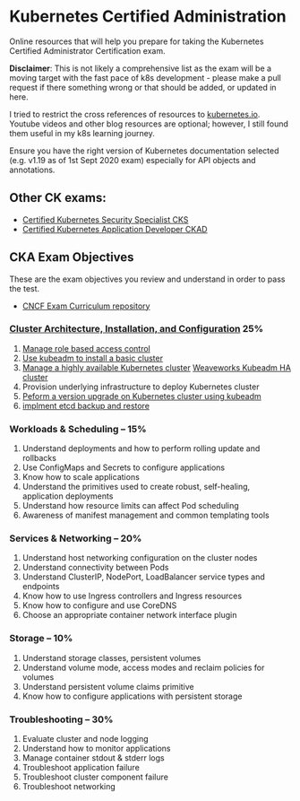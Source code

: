 # Kubernetes Certified Administration

Online resources that will help you prepare for taking the Kubernetes Certified Administrator Certification exam.

**Disclaimer**: This is not likely a comprehensive list as the exam will be a moving target with the fast pace of k8s development - please make a pull request if there something wrong or that should be added, or updated in here.

I tried to restrict the cross references of resources to [kubernetes.io](kubernetes.io). Youtube videos and other blog resources are optional; however, I still found them useful in my k8s learning journey.

Ensure you have the right version of Kubernetes documentation selected (e.g. v1.19 as of 1st Sept 2020 exam) especially for API objects and annotations.

## Other CK exams:
- [Certified Kubernetes Security Specialist CKS](https://github.com/walidshaari/Certified-Kubernetes-Secuirty-Specialist)
- [Certified Kubernetes Application Developer CKAD](./README-ckad.md)

## CKA Exam Objectives

These are the exam objectives you review and understand in order to pass the test.

* [CNCF Exam Curriculum repository ](https://github.com/cncf/curriculum)

### [ Cluster Architecture, Installation, and Configuration](https://youtu.be/vS-wXo2qbPs) 25%
1. [Manage role based access control](https://kubernetes.io/docs/reference/access-authn-authz/rbac/)
1. [Use kubeadm to install a basic cluster](https://kubernetes.io/docs/setup/production-environment/tools/kubeadm/create-cluster-kubeadm/)
1. [Manage a highly available Kubernetes cluster](https://kubernetes.io/docs/setup/production-environment/tools/kubeadm/high-availability/)
   [Weaveworks Kubeadm HA cluster](https://www.weave.works/blog/running-highly-available-clusters-with-kubeadm)
1. Provision underlying infrastructure to deploy Kubernetes cluster
1. [Peform a version upgrade on Kubernetes cluster using kubeadm](https://kubernetes.io/docs/reference/setup-tools/kubeadm/kubeadm-upgrade/)
1. [implment etcd backup and restore](https://kubernetes.io/docs/tasks/administer-cluster/configure-upgrade-etcd/#backing-up-an-etcd-cluster)

### Workloads & Scheduling – 15%
1. Understand deployments and how to perform rolling update and rollbacks
1. Use ConfigMaps and Secrets to configure applications
1. Know how to scale applications
1. Understand the primitives used to create robust, self-healing, application deployments
1. Understand how resource limits can affect Pod scheduling
1. Awareness of manifest management and common templating tools


### Services & Networking – 20% 

1. Understand host networking configuration on the cluster nodes
1. Understand connectivity between Pods
1. Understand ClusterIP, NodePort, LoadBalancer service types and endpoints
1. Know how to use Ingress controllers and Ingress resources
1. Know how to configure and use CoreDNS
1. Choose an appropriate container network interface plugin

### Storage – 10%

1. Understand storage classes, persistent volumes
1. Understand volume mode, access modes and reclaim policies for volumes
1. Understand persistent volume claims primitive
1. Know how to configure applications with persistent storage

### Troubleshooting – 30%

1. Evaluate cluster and node logging
1. Understand how to monitor applications
1. Manage container stdout & stderr logs
1. Troubleshoot application failure
1. Troubleshoot cluster component failure
1. Troubleshoot networking
